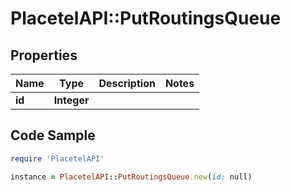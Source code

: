 # PlacetelAPI::PutRoutingsQueue

## Properties

Name | Type | Description | Notes
------------ | ------------- | ------------- | -------------
**id** | **Integer** |  | 

## Code Sample

```ruby
require 'PlacetelAPI'

instance = PlacetelAPI::PutRoutingsQueue.new(id: null)
```


